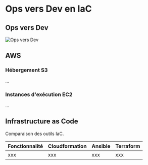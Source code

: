 # Ops vers Dev en IaC

<!-- toc -->

## Ops vers Dev

![Ops vers Dev](https://www.lucidchart.com/publicSegments/view/0fb88f39-3133-4d6d-9112-118e73fe485d/image.png)

## AWS

### Hébergement S3

...

### Instances d'exécution EC2

...

## Infrastructure as Code

Comparaison des outils IaC.

Fonctionnalité | Cloudformation | Ansible | Terraform
--- | --- | --- | ---
xxx  | xxx | xxx | xxx
